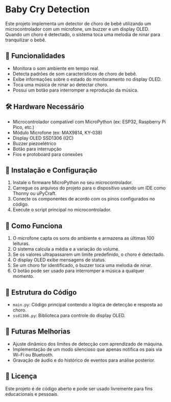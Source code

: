 # Baby Cry Detection

Este projeto implementa um detector de choro de bebê utilizando um microcontrolador com um microfone, um buzzer e um display OLED. Quando um choro é detectado, o sistema toca uma melodia de ninar para tranquilizar o bebê.

## 📌 Funcionalidades
- Monitora o som ambiente em tempo real.
- Detecta padrões de som característicos de choro de bebê.
- Exibe informações sobre o estado do monitoramento no display OLED.
- Toca uma música de ninar ao detectar choro.
- Possui um botão para interromper a reprodução da música.

## 🛠️ Hardware Necessário
- Microcontrolador compatível com MicroPython (ex: ESP32, Raspberry Pi Pico, etc.)
- Módulo Microfone (ex: MAX9814, KY-038)
- Display OLED SSD1306 (I2C)
- Buzzer piezoelétrico
- Botão para interrupção
- Fios e protoboard para conexões

## 🔧 Instalação e Configuração
1. Instale o firmware MicroPython no seu microcontrolador.
2. Carregue os arquivos do projeto para o dispositivo usando um IDE como Thonny ou uPyCraft.
3. Conecte os componentes de acordo com os pinos configurados no código.
4. Execute o script principal no microcontrolador.

## 📜 Como Funciona
1. O microfone capta os sons do ambiente e armazena as últimas 100 leituras.
2. O sistema calcula a média e a variação do volume.
3. Se os valores ultrapassarem um limite predefinido, o choro é detectado.
4. O display OLED exibe mensagens de status.
5. Se um choro for identificado, o buzzer toca uma melodia de ninar.
6. O botão pode ser usado para interromper a música a qualquer momento.

## 📂 Estrutura do Código
- `main.py`: Código principal contendo a lógica de detecção e resposta ao choro.
- `ssd1306.py`: Biblioteca para controle do display OLED.

## 🚀 Futuras Melhorias
- Ajuste dinâmico dos limites de detecção com aprendizado de máquina.
- Implementação de um modo silencioso que apenas notifica os pais via Wi-Fi ou Bluetooth.
- Gravação de áudio e do histórico de eventos para análise posterior.

## 📜 Licença
Este projeto é de código aberto e pode ser usado livremente para fins educacionais e pessoais.

